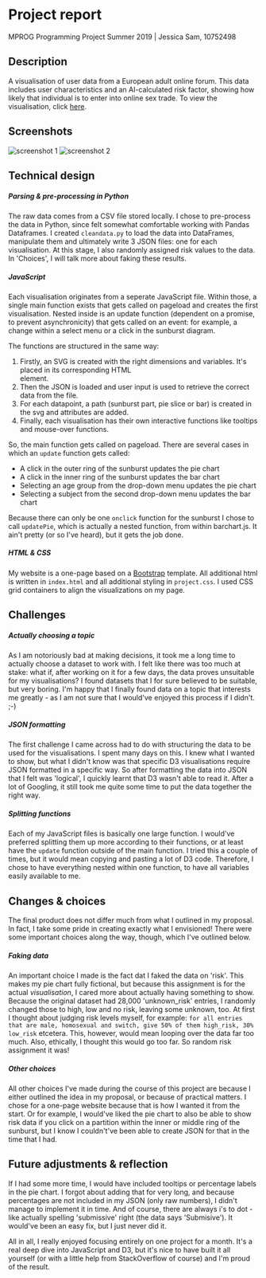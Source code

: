 # Project report
MPROG Programming Project Summer 2019 | Jessica Sam, 10752498

## Description
A visualisation of user data from a European adult online forum. This data includes user characteristics and an AI-calculated risk factor, showing how likely that individual is to enter into online sex trade.
To view the visualisation, click [here](https://jesscsam.github.io/programmeerproject/).

## Screenshots

![screenshot 1](https://github.com/jesscsam/programmeerproject/blob/master/pictures/screenshot1.png)
![screenshot 2](https://github.com/jesscsam/programmeerproject/blob/master/pictures/screenshot2.png)


## Technical design
##### Parsing & pre-processing in Python
The raw data comes from a CSV file stored locally. I chose to pre-process the data in Python, since felt somewhat comfortable working with Pandas Dataframes.  I created `cleandata.py` to load the data into DataFrames, manipulate them and ultimately write 3 JSON files: one for each visualisation. At this stage, I also randomly assigned risk values to the data. In 'Choices', I will talk more about faking these results.

##### JavaScript
Each visualisation originates from a seperate JavaScript file. Within those, a single main function exists that gets called on pageload and creates the first visualisation. Nested inside is an update function (dependent on a promise, to prevent asynchronicity) that gets called on an event: for example, a change within a select menu or a click in the sunburst diagram.

The functions are structured in the same way:
1. Firstly, an SVG is created with the right dimensions and variables. It's placed in its corresponding HTML <div> element.
2. Then the JSON is loaded and user input is used to retrieve the correct data from the file.
3. For each datapoint, a path (sunburst part, pie slice or bar) is created in the svg and attributes are added.
4. Finally, each visualisation has their own interactive functions like tooltips and mouse-over functions.

So, the main function gets called on pageload. There are several cases in which an `update` function gets called:
* A click in the outer ring of the sunburst updates the pie chart
* A click in the inner ring of the sunburst updates the bar chart
* Selecting an age group from the drop-down menu updates the pie chart
* Selecting a subject from the second drop-down menu updates the bar chart

Because there can only be one `onclick` function for the sunburst I chose to call `updatePie`, which is actually a nested function, from within barchart.js. It ain't pretty (or so I've heard), but it gets the job done.

##### HTML & CSS
My website is a one-page based on a [Bootstrap](https://startbootstrap.com/templates/scrolling-nav/) template. All additional html is written in `index.html` and all additional styling in `project.css`. I used CSS grid containers to align the visualizations on my page.


## Challenges
##### Actually choosing a topic
As I am notoriously bad at making decisions, it took me a long time to actually choose a dataset to work with. I felt like there was too much at stake: what if, after working on it for a few days, the data proves unsuitable for my visualisations? I found datasets that I for sure believed to be suitable, but very boring. I'm happy that I finally found data on a topic that interests me greatly - as I am not sure that I would've enjoyed this process if I didn't. ;-)

##### JSON formatting
The first challenge I came across had to do with structuring the data to be used for the visualisations. I spent many days on this. I knew what I wanted to show, but what I didn't know was that specific D3 visualisations require JSON formatted in a specific way. So after formatting the data into JSON that I felt was 'logical', I quickly learnt that D3 wasn't able to read it. After a lot of Googling, it still took me quite some time to put the data together the right way.

##### Splitting functions
Each of my JavaScript files is basically one large function. I would've preferred splitting them up more according to their functions, or at least have the `update` function outside of the main function. I tried this a couple of times, but it would mean copying and pasting a lot of D3 code. Therefore, I chose to have everything nested within one function, to have all variables easily available to me.

## Changes & choices
The final product does not differ much from what I outlined in my proposal. In fact, I take some pride in creating exactly what I envisioned! There were some important choices along the way, though, which I've outlined below.

##### Faking data
An important choice I made is the fact dat I faked the data on 'risk'. This makes my pie chart fully fictional, but because this assignment is for the actual *visualisation*, I cared more about actually having something to show. Because the original dataset had 28,000 'unknown_risk' entries, I randomly changed those to high, low and no risk, leaving some unknown, too. At first I thought about judging risk levels myself, for example: `for all entries that are male, homosexual and switch, give 50% of them high_risk, 30% low_risk` etcetera. This, however, would mean looping over the data far too much. Also, ethically, I thought this would go too far. So random risk assignment it was!

##### Other choices
All other choices I've made during the course of this project are because I either outlined the idea in my proposal, or because of practical matters. I chose for a one-page website because that is how I wanted it from the start. Or for example, I would've liked the pie chart to also be able to show risk data if you click on a partition within the inner or middle ring of the sunburst, but I know I couldn't've been able to create JSON for that in the time that I had.


## Future adjustments & reflection

If I had some more time, I would have included tooltips or percentage labels in the pie chart. I forgot about adding that for very long, and because percentages are not included in my JSON (only raw numbers), I didn't manage to implement it in time. And of course, there are always i's to dot - like actually spelling 'submissive' right (the data says 'Submisive'). It would've been an easy fix, but I just never did it.

All in all, I really enjoyed focusing entirely on one project for a month. It's a real deep dive into JavaScript and D3, but it's nice to have built it all yourself (or with a little help from StackOverflow of course) and I'm proud of the result.
